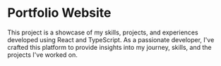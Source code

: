 # Portfolio Website

 This project is a showcase of my skills, projects, and experiences developed using React and TypeScript. As a passionate developer, I've crafted this platform to provide insights into my journey, skills, and the projects I've worked on.